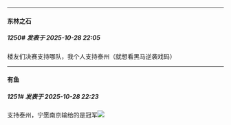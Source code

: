 ﻿
*****

####  东林之石  
##### 1250#       发表于 2025-10-28 22:05

楼友们决赛支持哪队，我个人支持泰州（就想看黑马逆袭戏码）


*****

####  有鱼  
##### 1251#       发表于 2025-10-28 22:23

支持泰州，宁愿南京输给的是冠军<img src="https://static.stage1st.com/image/smiley/face2017/143.png" referrerpolicy="no-referrer">

